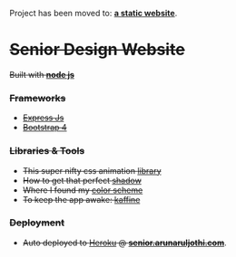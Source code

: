 
Project has been moved to: **[ a static website](https://github.com/aaruljothi/sdWebsite)**.
# ~~Senior Design Website~~

~~Built with **[node js](https://nodejs.org/en/)**~~

### ~~Frameworks~~

* ~~[Express Js](https://expressjs.com/)~~
* ~~[Bootstrap 4](https://v4-alpha.getbootstrap.com/)~~

### ~~Libraries & Tools~~

* ~~This super nifty css animation [library](https://daneden.github.io/animate.css/)~~
* ~~How to get that perfect [shadow](https://www.cssmatic.com/box-shadow)~~
* ~~Where I found my [color scheme](http://blog.visme.co/website-color-schemes/)~~
* ~~To keep the app awake: [kaffine](http://kaffeine.herokuapp.com/)~~


### ~~Deployment~~

* ~~Auto deployed to [Heroku](https://www.heroku.com/home) @ **[senior.arunaruljothi.com](https://senior.arunaruljothi.com)**~~.
